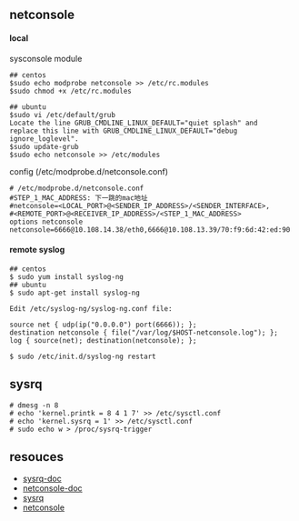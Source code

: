 ## netconsole 

#### local 

sysconsole module
```
## centos
$sudo echo modprobe netconsole >> /etc/rc.modules
$sudo chmod +x /etc/rc.modules

## ubuntu
$sudo vi /etc/default/grub
Locate the line GRUB_CMDLINE_LINUX_DEFAULT="quiet splash" and 
replace this line with GRUB_CMDLINE_LINUX_DEFAULT="debug ignore_loglevel".
$sudo update-grub 
$sudo echo netconsole >> /etc/modules
```

config (/etc/modprobe.d/netconsole.conf)
```
# /etc/modprobe.d/netconsole.conf
#STEP_1_MAC_ADDRESS: 下一跳的mac地址
#netconsole=<LOCAL_PORT>@<SENDER_IP_ADDRESS>/<SENDER_INTERFACE>,
#<REMOTE_PORT>@<RECEIVER_IP_ADDRESS>/<STEP_1_MAC_ADDRESS>
options netconsole netconsole=6666@10.108.14.38/eth0,6666@10.108.13.39/70:f9:6d:42:ed:90
```

#### remote syslog
```
## centos
$ sudo yum install syslog-ng
## ubuntu
$ sudo apt-get install syslog-ng 

Edit /etc/syslog-ng/syslog-ng.conf file:

source net { udp(ip("0.0.0.0") port(6666)); };
destination netconsole { file("/var/log/$HOST-netconsole.log"); };
log { source(net); destination(netconsole); };

$ sudo /etc/init.d/syslog-ng restart
```

## sysrq
```
# dmesg -n 8
# echo 'kernel.printk = 8 4 1 7' >> /etc/sysctl.conf
# echo 'kernel.sysrq = 1' >> /etc/sysctl.conf
# sudo echo w > /proc/sysrq-trigger
```

## resouces
- [sysrq-doc](https://github.com/torvalds/linux/blob/v4.9/Documentation/sysrq.txt)
- [netconsole-doc](https://github.com/torvalds/linux/blob/v4.9/Documentation/networking/netconsole.txt)
- [sysrq](https://www.ibm.com/developerworks/cn/linux/l-cn-sysrq/)
- [netconsole](https://wiki.ubuntu.com/Kernel/Netconsole)

